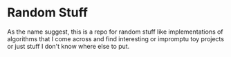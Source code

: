 # Random Stuff

As the name suggest, this is a repo for random stuff like implementations of algorithms
that I come across and find interesting or impromptu toy projects 
or just stuff I don't know where else to put.
